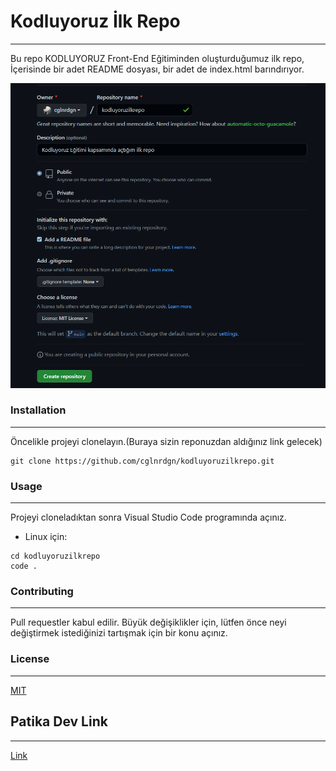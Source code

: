 # Kodluyoruz İlk Repo
________________________________________________________________

Bu repo KODLUYORUZ Front-End Eğitiminden oluşturduğumuz ilk repo, İçerisinde bir adet README dosyası, bir adet de index.html barındırıyor.

![](https://raw.githubusercontent.com/cglnrdgn/kodluyoruzilkrepo/main/img.png)

### Installation
________________________________________________________________

Öncelikle projeyi clonelayın.(Buraya sizin reponuzdan aldığınız link gelecek)

```
git clone https://github.com/cglnrdgn/kodluyoruzilkrepo.git
```

### Usage
________________________________________________________________
Projeyi cloneladıktan sonra Visual Studio Code programında açınız.

- Linux için:
 ```
 cd kodluyoruzilkrepo
 code .
 ```
  


### Contributing
________________________________________________________________

Pull requestler kabul edilir. Büyük değişiklikler için, lütfen önce neyi değiştirmek istediğinizi tartışmak için bir konu açınız.


### License
________________________________________________________________

[MIT](https://github.com/AsilturkOguzhan/kodluyoruzilkrepo/blob/main/LICENSE)

## Patika Dev Link
________________________________________________________________

[Link](https://app.patika.dev/caglanurdogan)

